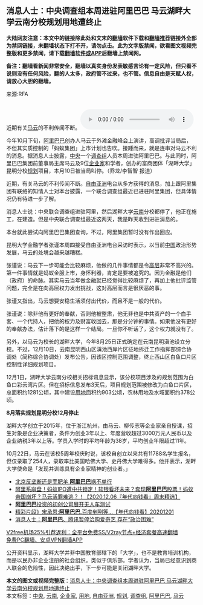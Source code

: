 <h2>消息人士：中央调查组本周进驻阿里巴巴 马云湖畔大学云南分校规划用地遭终止</h2> <p class="notice"><b>大陆网友注意：本文中的链接除此处和文末的<a href="https://github.com/bannedbook/fanqiang" >翻墙</a>软件下载和<a href="https://github.com/killgcd/justmysocks/blob/master/README.md">翻墙推荐</a>链接外全部为禁网链接，未翻墙状态下打不开，请勿点击。此为文字版禁闻，欲看图文视频完整版和更多禁闻，请下载<a href="https://github.com/bannedbook/fanqiang">翻墙软件或APP</a>后翻墙上禁闻网。</p><p>备注：翻墙看新闻非常安全，翻墙以真实身份发表敏感言论有一定风险，但只看不说则没有任何风险，翻的人太多，政府管不过来，也不管。信息自由是天赋人权，请放心大胆的翻墙。</b></p>  <div class="entry"> <p>来源:RFA</p> <p><br /> 近期有关<a href="https://www.bannedbook.org/bnews/tag/%e9%a9%ac%e4%ba%91/" class="st_tag internal_tag" rel="tag" title="标签 马云 下的日志">马云</a>的不利传闻不断。<audio controls="controls" preload="metadata" src="https://www.rfa.org/cantonese/news/ali-12172020053527.html/@@stream" type="audio/mpeg"><br /> </audio></p> <p>今年10月下旬，<a href="https://www.bannedbook.org/bnews/tag/%e9%98%bf%e9%87%8c%e5%b7%b4%e5%b7%b4/" class="st_tag internal_tag" rel="tag" title="标签 阿里巴巴 下的日志">阿里巴巴</a>创办人马云于外滩金融峰会上演讲，高调批评当局后，不但其实质控制的「蚂蚁集团」上市计划也告吹。接踵而来，就是连串对马云不利的消息。据消息人士披露，<a href="https://www.bannedbook.org/bnews/tag/%E4%B8%AD%E5%A4%AE/" class="st_tag internal_tag" rel="tag" title="标签 中央 下的日志">中央</a>一个<a href="https://www.bannedbook.org/bnews/tag/%E8%B0%83%E6%9F%A5%E7%BB%84/" class="st_tag internal_tag" rel="tag" title="标签 调查组 下的日志">调查组</a>人员本周进驻阿里巴巴。与此同时，阿里巴巴集团前董事局主席马云及9位<a href="https://www.bannedbook.org/bnews/tag/%e4%bc%81%e4%b8%9a%e5%ae%b6/" class="st_tag internal_tag" rel="tag" title="标签 企业家 下的日志">企业家</a>和学者，创办的富商团体「湖畔大学」昆明分校<a href="https://www.bannedbook.org/bnews/tag/%E8%A7%84%E5%88%92/" class="st_tag internal_tag" rel="tag" title="标签 规划 下的日志">规划</a>项目，本月10日被当局叫停。（乔龙/李智智 报道）</p> <p>近期，有关马云的不利传闻不断。<a href="https://www.bannedbook.org/bnews/tag/%e8%87%aa%e7%94%b1%e4%ba%9a%e6%b4%b2/" class="st_tag internal_tag" rel="tag" title="标签 自由亚洲 下的日志">自由亚洲</a>电台从多方获得的消息，加上跟阿里集团有联络的知情人士对本台披露，一个联合调查组最近已进驻阿里集团，但具体情况仍有待进一步了解。</p>  <p>消息人士说：中央联合调查组进驻阿里，然后湖畔大学<a href="https://www.bannedbook.org/bnews/tag/%e4%ba%91%e5%8d%97/" class="st_tag internal_tag" rel="tag" title="标签 云南 下的日志">云南</a>分校都停了，他正在施工，在建造。但是中央联合调查组最近这两天，我是昨天收到进驻消息的。</p> <p>本台就此尝试向阿里巴巴集团查询，不过，阿里集团暂时没有作出回应。</p> <p>昆明大学金融学者张谨本周四接受自由亚洲电台采访时表示，以当前<span class='wp_keywordlink_affiliate'><a href="https://www.bannedbook.org/" title="中国" target="_blank">中国</a></span>政治形势发展，马云的处境会越来越糟糕。</p> <p>张谨说：马云下一步可能会比较麻烦，他做的几件事情都是令<span class='wp_keywordlink_affiliate'><a href="https://www.bannedbook.org/bnews/ccpdope/" title="中共高层内幕" target="_blank">高层</a></span>非常不高兴的。第一件事情就是蚂蚁金服上市，身怀利器，肯定是要被追究的。因为金融是他们（政府）的命脉。其实马云当年做金融就已经觉得比较麻烦了，再加上他批评监管问题，完全是在向高层权力发出挑战，这对高层而言是很厌恶的事。</p>  <p>张谨又指出，马云想要安稳生活须付出代价，而且不是一般的代价。</p> <p>张谨说：除非他有更好的奉献，否则他被整肃，他无非也是中共资产的一个白手套、一个代持人，把他的权力及财富收回去，那是分分钟的事情。如果他没有更好的奉献办法，估计落下的是这样一个结局。一旦你不听话了，这个权力就没有了。</p> <p>另外，以马云为校长的湖畔大学，今年8月25日正式确定在云南昆明滇池设立分校。不过，12月10日，云南昆明西山区滇池西岸片区征地拆迁工作指挥部综合协调处（简称综合协调处）发布公吿，因该区控制范围调整，终止西山区白鱼口片区控制性详细规划项目。</p> <p>12月1日，湖畔大学云南分校相关招标讯息显示，该分校项目涉及的规划范围为白鱼口彩云湾片区。但在招标信息发布3天后，项目规划范围被修改为白鱼口片区，总面积约1281公顷，其中建设<a href="https://www.bannedbook.org/bnews/tag/%E7%94%A8%E5%9C%B0/" class="st_tag internal_tag" rel="tag" title="标签 用地 下的日志">用地</a>面积约903公顷，农林用地及水域面积约378公顷。</p>  <p><strong>8</strong><strong>月落实规划昆明分校12</strong><strong>月停止</strong></p> <p>湖畔大学创立于2015年，位于浙江杭州，由马云、柳传志等企业家亲自授课，招生对象是企业决策者，条件为创业3年以上、年度营收超过3000万元人民币以及企业纳税3年以上等。学员入学时的平均年龄为38岁，平均创业年限超过11年。</p> <p>10月22日，马云在该校5周年校庆时说，该校自创立以来共有11788名学生报名，但仅录取了254人，录取率比美国哈佛大学、史丹佛大学难得多。他并表示，湖畔大学使命是「发现并训练具有企业家精神的创业者。」</p> <ul class='op-related-articles' title='相关阅读'> <li><a href='https://www.bannedbook.org/bnews/headline/20201215/1447873.html' target='_blank'>北京反垄断还是宰肥羊 <b>阿里巴巴</b>祸不单行</a></li> <li><a href='https://www.bannedbook.org/bnews/taiwannews/20201206/1443009.html' target='_blank'>阿里系崩盘！蚂蚁IPO遭中共锁定！软银看坏未来？套现<b>阿里巴巴</b>股票！蚂蚁帝国崩坏？马云活罪难逃？！【2020.12.06『年代向钱看』周末精选】</a></li> <li><a href='https://www.bannedbook.org/bnews/baitai/20201203/1441510.html' target='_blank'><b>阿里巴巴</b>投资的初创公司展开无人车测试</a></li> <li><a href='https://www.bannedbook.org/bnews/taiwannews/20201202/1440371.html' target='_blank'>精彩片段》宋承恩:<b>阿里巴巴</b>.百度剉咧等...【年代向钱看】20201201</a></li> <li><a href='https://www.bannedbook.org/bnews/headline/20201127/1438169.html' target='_blank'>消息人士：<b>阿里巴巴</b>、腾讯暂停洽购爱奇艺 存在“政治困难”</a></li> </ul> <p class="texttj"> <a href="https://www.bannedbook.org/forum23/topic22702.html" target="_blank">V2free机场25%引荐返利：全平台免费SS/V2ray节点+经济套餐高速翻墙</a><br/> <a href="https://github.com/bannedbook/fanqiang/wiki/%E7%A6%81%E9%97%BB%E7%BD%91%E5%AE%89%E5%8D%93%E7%BF%BB%E5%A2%99%E6%96%B0%E9%97%BBAPP" target="_blank">免费PC翻墙、安卓VPN翻墙APP</a></p><p>公开资料显示，湖畔大学并非中国教育部辖下的「大学」，也不是教育培训机构，而是以民办非企业注册的社会组织。类似于俱乐部。学者认为，当局已经意识到商人联合的危险性，因此决绝出手，下一步可能是关闭湖畔大学。</p> <a name='sharetosocial'></a>       <div><b>本文的图文或视频完整版</b>：<a href='https://www.bannedbook.org/bnews/headline/20201217/1449751.html'>消息人士：中央调查组本周进驻阿里巴巴 马云湖畔大学云南分校规划用地遭终止</a></div>  </div><!--END ENTRY--> <div class="postfooter"> <div>本文标签：<a href="https://www.bannedbook.org/bnews/tag/%E4%B8%AD%E5%A4%AE/" rel="tag">中央</a>, <a href="https://www.bannedbook.org/bnews/tag/%e4%ba%91%e5%8d%97/" rel="tag">云南</a>, <a href="https://www.bannedbook.org/bnews/tag/%e4%bc%81%e4%b8%9a%e5%ae%b6/" rel="tag">企业家</a>, <a href="https://www.bannedbook.org/bnews/tag/%E7%94%A8%E5%9C%B0/" rel="tag">用地</a>, <a href="https://www.bannedbook.org/bnews/tag/%e8%87%aa%e7%94%b1%e4%ba%9a%e6%b4%b2/" rel="tag">自由亚洲</a>, <a href="https://www.bannedbook.org/bnews/tag/%E8%A7%84%E5%88%92/" rel="tag">规划</a>, <a href="https://www.bannedbook.org/bnews/tag/%E8%B0%83%E6%9F%A5%E7%BB%84/" rel="tag">调查组</a>, <a href="https://www.bannedbook.org/bnews/tag/%e9%98%bf%e9%87%8c%e5%b7%b4%e5%b7%b4/" rel="tag">阿里巴巴</a>, <a href="https://www.bannedbook.org/bnews/tag/%e9%a9%ac%e4%ba%91/" rel="tag">马云</a></div>  </div><!--END POSTFOOTER--> 